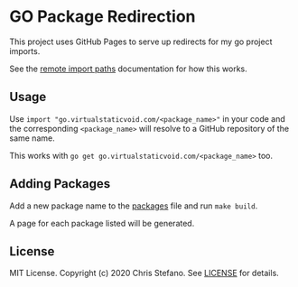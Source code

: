 # GO Package Redirection

This project uses GitHub Pages to serve up redirects for my go project imports.

See the [remote import paths][remote_import_paths] documentation for how this works.

## Usage

Use `import "go.virtualstaticvoid.com/<package_name>"` in your code and
the corresponding `<package_name>` will resolve to a GitHub repository of the same name.

This works with `go get go.virtualstaticvoid.com/<package_name>` too.

## Adding Packages

Add a new package name to the [packages](packages) file and run `make build`.

A page for each package listed will be generated.

## License

MIT License. Copyright (c) 2020 Chris Stefano. See [LICENSE](LICENSE) for details.

<!-- link -->
[remote_import_paths]: https://golang.org/cmd/go/#hdr-Remote_import_paths
